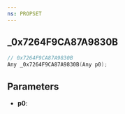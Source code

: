 ```yaml
---
ns: PROPSET
---
```

## _0x7264F9CA87A9830B

```c
// 0x7264F9CA87A9830B
Any _0x7264F9CA87A9830B(Any p0);
```

## Parameters
* **p0**:

